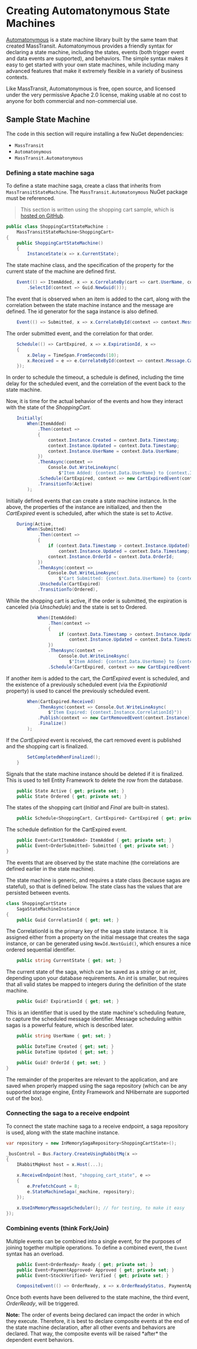 # Creating Automatonymous State Machines

[Automatonymous][1] is a state machine library built by the same team that created MassTransit. 
Automatonymous provides a friendly syntax for declaring a state machine, including the states, 
events (both trigger event and data events are supported), and behaviors. The simple syntax makes 
it easy to get started with your own state machines, while including many advanced features that 
make it extremely flexible in a variety of business contexts.

Like MassTransit, Automatonymous is free, open source, and licensed under the very permissive 
Apache 2.0 license, making usable at no cost to anyone for both commercial and non-commercial use.

## Sample State Machine

The code in this section will require installing a few NuGet dependencies:

* `MassTransit`
* `Automatonymous`
* `MassTransit.Automatonymous`

### Defining a state machine saga

To define a state machine saga, create a class that inherits from `MassTransitStateMachine`. 
The `MassTransit.Automatonymous` NuGet package must be referenced.

> This section is written using the shopping cart sample, which is [hosted on GitHub][2].

```csharp
public class ShoppingCartStateMachine :
    MassTransitStateMachine<ShoppingCart>
{
    public ShoppingCartStateMachine()
    {
        InstanceState(x => x.CurrentState);
```

The state machine class, and the specification of the property for the current state of the machine are defined first.

```csharp
    Event(() => ItemAdded, x => x.CorrelateBy(cart => cart.UserName, context => context.Message.UserName)
        .SelectId(context => Guid.NewGuid()));
```

The event that is observed when an item is added to the cart, along with the correlation between the state 
machine instance and the message are defined. The id generator for the saga instance is also defined.

```csharp
    Event(() => Submitted, x => x.CorrelateById(context => context.Message.CartId));
```

The order submitted event, and the correlation for that order.

```csharp
    Schedule(() => CartExpired, x => x.ExpirationId, x =>
    {
        x.Delay = TimeSpan.FromSeconds(10);
        x.Received = e => e.CorrelateById(context => context.Message.CartId);
    });
```

In order to schedule the timeout, a schedule is defined, including the time delay for the scheduled event, 
and the correlation of the event back to the state machine.

Now, it is time for the actual behavior of the events and how they interact with the state of the *ShoppingCart*.

```csharp
    Initially(
        When(ItemAdded)
            .Then(context =>
            {
                context.Instance.Created = context.Data.Timestamp;
                context.Instance.Updated = context.Data.Timestamp;
                context.Instance.UserName = context.Data.UserName;
            })
            .ThenAsync(context => 
                Console.Out.WriteLineAsync(
                    $"Item Added: {context.Data.UserName} to {context.Instance.CorrelationId}"))
            .Schedule(CartExpired, context => new CartExpiredEvent(context.Instance))
            .TransitionTo(Active)
        );
```

Initially defined events that can create a state machine instance. In the above, the properties of the 
instance are initialized, and then the *CartExpired* event is scheduled, after which the state is set to *Active*.

```csharp
    During(Active,
        When(Submitted)
            .Then(context =>
            {
                if (context.Data.Timestamp > context.Instance.Updated)
                    context.Instance.Updated = context.Data.Timestamp;
                context.Instance.OrderId = context.Data.OrderId;
            })
            .ThenAsync(context => 
                Console.Out.WriteLineAsync(
                    $"Cart Submitted: {context.Data.UserName} to {context.Instance.CorrelationId}"))
            .Unschedule(CartExpired)
            .TransitionTo(Ordered),
```

While the shopping cart is active, if the order is submitted, the expiration is canceled (via *Unschedule*) 
and the state is set to Ordered.

```csharp
            When(ItemAdded)
                .Then(context =>
                {
                    if (context.Data.Timestamp > context.Instance.Updated)
                        context.Instance.Updated = context.Data.Timestamp;
                })
                .ThenAsync(context => 
                    Console.Out.WriteLineAsync(
                        $"Item Added: {context.Data.UserName} to {context.Instance.CorrelationId}"))
                .Schedule(CartExpired, context => new CartExpiredEvent(context.Instance)),
```

If another item is added to the cart, the *CartExpired* event is scheduled, and the existence of a 
previously scheduled event (via the *ExpirationId* property) is used to cancel the previously scheduled event.

```csharp
        When(CartExpired.Received)
            .ThenAsync(context => Console.Out.WriteLineAsync(
                $"Item Expired: {context.Instance.CorrelationId}"))
            .Publish(context => new CartRemovedEvent(context.Instance))
            .Finalize()
        );
```

If the *CartExpired* event is received, the cart removed event is published and the shopping cart is finalized.

```csharp
        SetCompletedWhenFinalized();
    }
```

Signals that the state machine instance should be deleted if it is finalized. This is used to tell Entity Framework to delete the row from the database.

```csharp
    public State Active { get; private set; }
    public State Ordered { get; private set; }
```

The states of the shopping cart (*Initial* and *Final* are built-in states).

```csharp
    public Schedule<ShoppingCart, CartExpired> CartExpired { get; private set; }
```

The schedule definition for the CartExpired event.

```csharp
    public Event<CartItemAdded> ItemAdded { get; private set; }
    public Event<OrderSubmitted> Submitted { get; private set; }
}
```

The events that are observed by the state machine (the correlations are defined earlier in the state machine).

The state machine is generic, and requires a state class (because sagas are stateful), so that is defined below. 
The state class has the values that are persisted between events.

```csharp
class ShoppingCartState :
    SagaStateMachineInstance
{
    public Guid CorrelationId { get; set; }
```

The CorrelationId is the primary key of the saga state instance. It is assigned either from a property on the 
initial message that creates the saga instance, or can be generated using `NewId.NextGuid()`, 
which ensures a nice ordered sequential identifier.

```csharp
    public string CurrentState { get; set; }
```

The current state of the saga, which can be saved as a *string* or an *int*, depending upon your 
database requirements. An *int* is smaller, but requires that all valid states be mapped to integers 
during the definition of the state machine.

```csharp
    public Guid? ExpirationId { get; set; }
```

This is an identifier that is used by the state machine's scheduling feature, to capture the scheduled 
message identifier. Message scheduling within sagas is a powerful feature, which is described later.

```csharp
    public string UserName { get; set; }

    public DateTime Created { get; set; }
    public DateTime Updated { get; set; }

    public Guid? OrderId { get; set; }
}
```

The remainder of the properites are relevant to the application, and are saved when properly mapped 
using the saga repository (which can be any supported storage engine, Entity Framework and NHibernate 
are supported out of the box).

### Connecting the saga to a receive endpoint

To connect the state machine saga to a receive endpoint, a saga repository is used, along with the state machine instance.

```csharp
var repository = new InMemorySagaRepository<ShoppingCartState>();

_busControl = Bus.Factory.CreateUsingRabbitMq(x =>
{
    IRabbitMqHost host = x.Host(...);

    x.ReceiveEndpoint(host, "shopping_cart_state", e =>
    {
        e.PrefetchCount = 8;
        e.StateMachineSaga(_machine, repository);
    });

    x.UseInMemoryMessageScheduler(); // for testing, to make it easy
});
```

### Combining events (think Fork/Join)

Multiple events can be combined into a single event, for the purposes of joining together multiple operations. 
To define a combined event, the `Event` syntax has an overload.

```csharp
    public Event<OrderReady> Ready { get; private set; }
    public Event<PaymentApproved> Approved { get; private set; }
    public Event<StockVerified> Verified { get; private set; }

    CompositeEvent(() => OrderReady, x => x.OrderReadyStatus, PaymentApproved, StockVerified);
```

Once both events have been delivered to the state machine, the third event, *OrderReady*, will be triggered.

<div class="alert alert-info">
<b>Note:</b>
    The order of events being declared can impact the order in which they execute. Therefore, it is best to declare 
    composite events at the end of the state machine declaration, after all other events and behaviors are declared. 
    That way, the composite events will be raised *after* the dependent event behaviors.
</div>


[1]: https://github.com/MassTransit/Automatonymous
[2]: https://github.com/MassTransit/Sample-ShoppingWeb